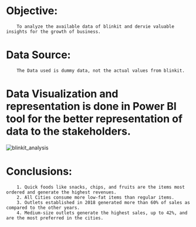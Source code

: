 
# Objective: 
        To analyze the available data of blinkit and dervie valuable insights for the growth of business.
# Data Source: 
        The Data used is dummy data, not the actual values from blinkit.

# Data Visualization and representation is done in Power BI tool for the better representation of data to the stakeholders.

![blinkit_analysis](https://github.com/user-attachments/assets/1a00654f-1929-4d92-a6c0-213e164150b6)

# Conclusions:
        1. Quick foods like snacks, chips, and fruits are the items most ordered and generate the highest revenues.
        2. All Cities consume more low-fat items than regular items.
        3. Outlets established in 2018 generated more than 60% of sales as compared to the other years.
        4. Medium-size outlets generate the highest sales, up to 42%, and are the most preferred in the cities.
